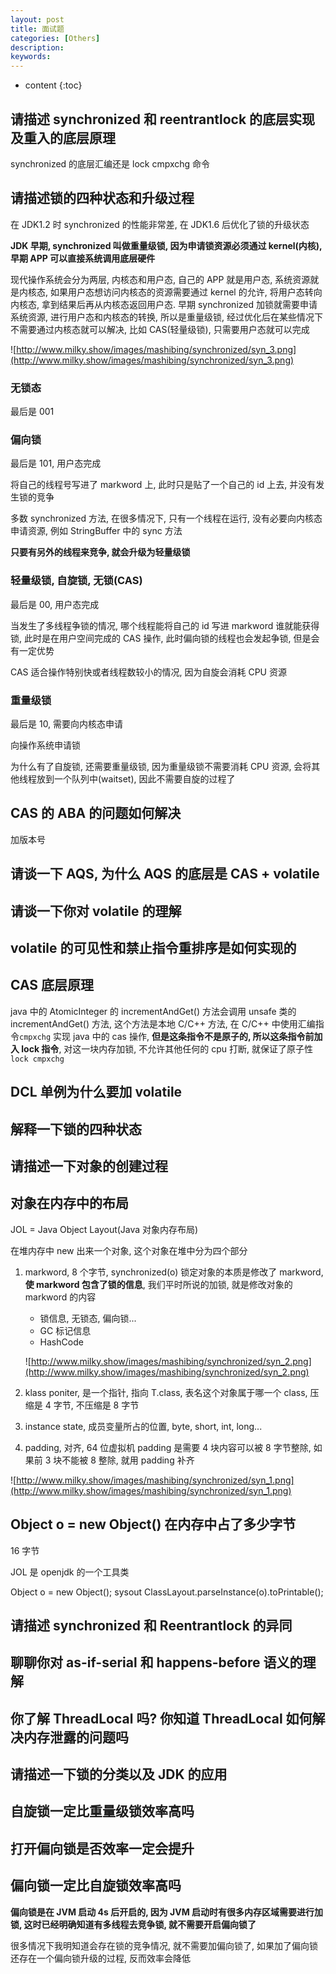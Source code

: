 ```yaml
---
layout: post
title: 面试题
categories: [Others]
description: 
keywords: 
---
```


* content
{:toc}


## 请描述 synchronized 和 reentrantlock 的底层实现及重入的底层原理

synchronized 的底层汇编还是 lock cmpxchg 命令

## 请描述锁的四种状态和升级过程

在 JDK1.2 时 synchronized 的性能非常差, 在 JDK1.6 后优化了锁的升级状态

**JDK 早期, synchronized 叫做重量级锁, 因为申请锁资源必须通过 kernel(内核), 早期 APP 可以直接系统调用底层硬件**

现代操作系统会分为两层, 内核态和用户态, 自己的 APP 就是用户态, 系统资源就是内核态, 如果用户态想访问内核态的资源需要通过 kernel 的允许, 将用户态转向内核态, 拿到结果后再从内核态返回用户态. 早期 synchronized 加锁就需要申请系统资源, 进行用户态和内核态的转换, 所以是重量级锁, 经过优化后在某些情况下不需要通过内核态就可以解决, 比如 CAS(轻量级锁), 只需要用户态就可以完成

![http://www.milky.show/images/mashibing/synchronized/syn_3.png](http://www.milky.show/images/mashibing/synchronized/syn_3.png)

### 无锁态

最后是 001

### 偏向锁

最后是 101, 用户态完成

将自己的线程号写进了 markword 上, 此时只是贴了一个自己的 id 上去, 并没有发生锁的竞争

多数 synchronized 方法, 在很多情况下, 只有一个线程在运行, 没有必要向内核态申请资源, 例如 StringBuffer 中的 sync 方法

**只要有另外的线程来竞争, 就会升级为轻量级锁**

### 轻量级锁, 自旋锁, 无锁(CAS)

最后是 00, 用户态完成

当发生了多线程争锁的情况, 哪个线程能将自己的 id 写进 markword 谁就能获得锁, 此时是在用户空间完成的 CAS 操作, 此时偏向锁的线程也会发起争锁, 但是会有一定优势

CAS 适合操作特别快或者线程数较小的情况, 因为自旋会消耗 CPU 资源

### 重量级锁

最后是 10, 需要向内核态申请

向操作系统申请锁

为什么有了自旋锁, 还需要重量级锁, 因为重量级锁不需要消耗 CPU 资源, 会将其他线程放到一个队列中(waitset),  因此不需要自旋的过程了

## CAS 的 ABA 的问题如何解决

加版本号

## 请谈一下 AQS, 为什么 AQS 的底层是 CAS + volatile

## 请谈一下你对 volatile 的理解

## volatile 的可见性和禁止指令重排序是如何实现的

## CAS 底层原理

java 中的 AtomicInteger 的 incrementAndGet() 方法会调用 unsafe 类的 incrementAndGet() 方法, 这个方法是本地 C/C++ 方法, 在 C/C++ 中使用汇编指令`cmpxchg` 实现 java 中的 cas 操作, **但是这条指令不是原子的, 所以这条指令前加入 lock 指令**, 对这一块内存加锁, 不允许其他任何的 cpu 打断, 就保证了原子性
`lock cmpxchg`

## DCL 单例为什么要加 volatile

## 解释一下锁的四种状态

## 请描述一下对象的创建过程

## 对象在内存中的布局

JOL = Java Object Layout(Java 对象内存布局)

在堆内存中 new 出来一个对象, 这个对象在堆中分为四个部分

1.  markword, 8 个字节, synchronized(o) 锁定对象的本质是修改了 markword, **使 markword 包含了锁的信息**, 我们平时所说的加锁, 就是修改对象的 markword 的内容

    *   锁信息, 无锁态, 偏向锁...
    *   GC 标记信息
    *   HashCode

    ![http://www.milky.show/images/mashibing/synchronized/syn_2.png](http://www.milky.show/images/mashibing/synchronized/syn_2.png)

2.  klass poniter, 是一个指针, 指向 T.class, 表名这个对象属于哪一个 class, 压缩是 4 字节, 不压缩是 8 字节

3.  instance state, 成员变量所占的位置, byte, short, int, long...

4.  padding, 对齐, 64 位虚拟机 padding 是需要 4 块内容可以被 8 字节整除, 如果前 3 块不能被 8 整除, 就用 padding 补齐

![http://www.milky.show/images/mashibing/synchronized/syn_1.png](http://www.milky.show/images/mashibing/synchronized/syn_1.png)

## Object o = new Object() 在内存中占了多少字节

16 字节

JOL 是 openjdk 的一个工具类

Object o = new Object();
sysout ClassLayout.parseInstance(o).toPrintable();

## 请描述 synchronized 和 Reentrantlock 的异同

## 聊聊你对 as-if-serial 和 happens-before 语义的理解

## 你了解 ThreadLocal 吗? 你知道 ThreadLocal 如何解决内存泄露的问题吗

## 请描述一下锁的分类以及 JDK 的应用

## 自旋锁一定比重量级锁效率高吗

## 打开偏向锁是否效率一定会提升

## 偏向锁一定比自旋锁效率高吗

**偏向锁是在 JVM 启动 4s 后开启的, 因为 JVM 启动时有很多内存区域需要进行加锁, 这时已经明确知道有多线程去竞争锁, 就不需要开启偏向锁了**

很多情况下我明知道会存在锁的竞争情况, 就不需要加偏向锁了, 如果加了偏向锁还存在一个偏向锁升级的过程, 反而效率会降低

